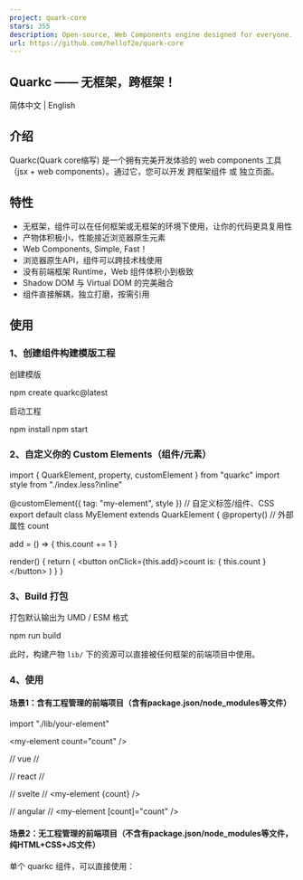 ```yaml
---
project: quark-core
stars: 355
description: Open-source, Web Components engine designed for everyone.（用原生 JS 构建跨技术栈组件 / 无框架组件）
url: https://github.com/hellof2e/quark-core
---
```


Quarkc —— 无框架，跨框架！
------------------

简体中文 | English

介绍
--

Quarkc(Quark core缩写) 是一个拥有完美开发体验的 web components 工具（jsx + web components）。通过它，您可以开发 跨框架组件 或 独立页面。

特性
--

-   无框架，组件可以在任何框架或无框架的环境下使用，让你的代码更具复用性
-   产物体积极小，性能接近浏览器原生元素
-   Web Components, Simple, Fast！
-   浏览器原生API，组件可以跨技术栈使用
-   没有前端框架 Runtime，Web 组件体积小到极致
-   Shadow DOM 与 Virtual DOM 的完美融合
-   组件直接解耦，独立打磨，按需引用

使用
--

### 1、创建组件构建模版工程

创建模版

npm create quarkc@latest

启动工程

npm install
npm start

### 2、自定义你的 Custom Elements（组件/元素）

import { QuarkElement, property, customElement } from "quarkc"
import style from "./index.less?inline"

@customElement({ tag: "my-element", style }) // 自定义标签/组件、CSS
export default class MyElement extends QuarkElement {
  @property() // 外部属性
  count

  add \= () \=> {
    this.count += 1
  }

  render() {
    return (
      <button onClick\={this.add}\>count is: { this.count }</button\>
    )
  }
}

### 3、Build 打包

打包默认输出为 UMD / ESM 格式

npm run build

此时，构建产物 `lib/` 下的资源可以直接被任何框架的前端项目中使用。

### 4、使用

#### 场景1：含有工程管理的前端项目（含有package.json/node\_modules等文件）

import "./lib/your-element"

<my-element count\="count" />

// vue
// <my-element :count="count" />

// react
// <my-element count={count} />

// svelte
// <my-element {count} />

// angular
// <my-element \[count\]="count" />

#### 场景2：无工程管理的前端项目（不含有package.json/node\_modules等文件，纯HTML+CSS+JS文件）

单个 quarkc 组件，可以直接使用：

<!DOCTYPE html\>
<html lang\="en"\>
  <head\>
    <!-- 引用 npm run build 产物 -->
    <script type\="module" src\="./lib/index.mjs"\></script\>
  </head\>
  <body\>
    <my-element\></my-element\>
  </body\>
</html\>

多个 quarkc 组件同时加载，为了共用 quarkc 核心库，您可以选择开启了 `external`：

// vite.config.build.ts
export default defineConfig({
  build: {
    rollupOptions: {
+      external: \['quarkc'\],
    },
  },
});

然后，用下面方式单独加载 `quarkc` 核心库：

<!DOCTYPE html\>
<html lang\="en"\>
  <head\>
    <script type\="importmap"\>
      {
        "imports": {
          "quarkc": "https://unpkg.com/quarkc@latest/lib/index.browser.js"
        }
      }
    </script\>
    <!-- 引用 npm run build 产物 -->
    <!-- quarkc 构建的组件1 -->
    <script type\="module" src\="my-element1/lib/index.mjs"\></script\>
    <!-- quarkc 构建的组件2 -->
    <script type\="module" src\="my-element2/lib/index.mjs"\></script\>
  </head\>
  <body\>
    <!-- 使用 quarkc 元素/组件 -->
    <my-element1\></my-element1\>
    <my-element2\></my-element2\>
  </body\>
</html\>

文档
--

完整文档，请访问 https://quark-ecosystem.github.io/quarkc-docs

### 联系我们

添加微信：Sanqi9675

### 社区示例

作者

github 地址

截图 / 链接

@xsf0105

https://xsf0105.github.io/piano/

https://xsf0105.github.io/piano/

@xsf0105

https://github.com/xsf0105/dark-light-element

https://unpkg.com/dark-light-element@latest/demo.html

@hellof2e

https://github.com/hellof2e/quark-doc-header

https://quarkc.hellobike.com/#/

@yuhaiyang1

https://github.com/yuhaiyang1/quarkc-time

https://unpkg.com/quark-timer@0.0.2/demo.html

@dyf19118

https://github.com/dyf19118/quark-ui-rate

@hellof2e

https://github.com/hellof2e/quark-doc-home

@zhangfisher

https://github.com/zhangfisher/lite-tree/tree/master/packages/quark

点击查看

License
-------

MIT LICENSE
